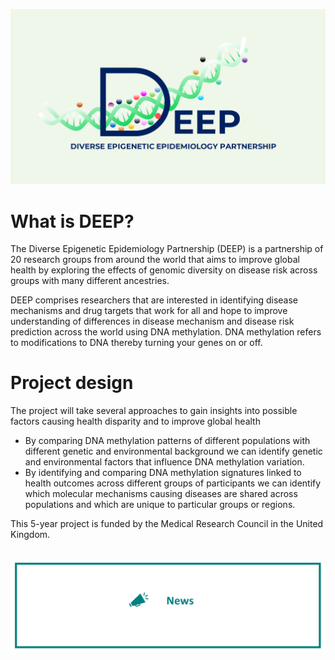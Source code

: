 ![Diverse Epigenetic Epidemiology Partnership Logo showing the word deep and a DNA helix with methylation marks attached](assets/logo.png)


# What is DEEP?

The Diverse Epigenetic Epidemiology Partnership (DEEP) is a partnership of 20 research groups from around the world that aims to improve global health by exploring the effects of genomic diversity on disease risk across groups with many different ancestries. 

DEEP comprises researchers that are interested in identifying disease mechanisms and drug targets that work for all and hope to improve understanding of differences in disease mechanism and disease risk prediction across the world using DNA methylation. DNA methylation refers to modifications to DNA thereby turning your genes on or off.


# Project design

The project will take several approaches to gain insights into possible factors causing health disparity and to improve global health
- By comparing DNA methylation patterns of different populations with different genetic and environmental background we can identify genetic and environmental factors that influence DNA methylation variation.
- By identifying and comparing DNA methylation signatures linked to health outcomes across different groups of participants we can identify which molecular mechanisms causing diseases are shared across populations and which are unique to particular groups or regions.

This 5-year project is funded by the Medical Research Council in the United Kingdom.             

</br>
<a href=News>
<img src="https://github.com/hannah-e/DEEP_site/blob/gh-pages/assets/News_header.png?raw=true">
</a>
